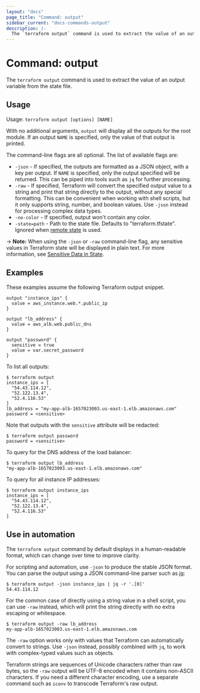 ```yaml
---
layout: "docs"
page_title: "Command: output"
sidebar_current: "docs-commands-output"
description: |-
  The `terraform output` command is used to extract the value of an output variable from the state file.
---
```


# Command: output

The `terraform output` command is used to extract the value of
an output variable from the state file.

## Usage

Usage: `terraform output [options] [NAME]`

With no additional arguments, `output` will display all the outputs for
the root module. If an output `NAME` is specified, only the value of that
output is printed.

The command-line flags are all optional. The list of available flags are:

* `-json` - If specified, the outputs are formatted as a JSON object, with
    a key per output. If `NAME` is specified, only the output specified will be
    returned. This can be piped into tools such as `jq` for further processing.
* `-raw` - If specified, Terraform will convert the specified output value to a
    string and print that string directly to the output, without any special
    formatting. This can be convenient when working with shell scripts, but
    it only supports string, number, and boolean values. Use `-json` instead
    for processing complex data types.
* `-no-color` - If specified, output won't contain any color.
* `-state=path` - Path to the state file. Defaults to "terraform.tfstate".
    Ignored when [remote state](/docs/language/state/remote.html) is used.

-> **Note:** When using the `-json` or `-raw` command-line flag, any sensitive
values in Terraform state will be displayed in plain text. For more information,
see [Sensitive Data in State](/docs/language/state/sensitive-data.html).

## Examples

These examples assume the following Terraform output snippet.

```hcl
output "instance_ips" {
  value = aws_instance.web.*.public_ip
}

output "lb_address" {
  value = aws_alb.web.public_dns
}

output "password" {
  sensitive = true
  value = var.secret_password
}
```

To list all outputs:

```shellsession
$ terraform output
instance_ips = [
  "54.43.114.12",
  "52.122.13.4",
  "52.4.116.53"
]
lb_address = "my-app-alb-1657023003.us-east-1.elb.amazonaws.com"
password = <sensitive>
```

Note that outputs with the `sensitive` attribute will be redacted:

```shellsession
$ terraform output password
password = <sensitive>
```

To query for the DNS address of the load balancer:

```shellsession
$ terraform output lb_address
"my-app-alb-1657023003.us-east-1.elb.amazonaws.com"
```

To query for all instance IP addresses:

```shellsession
$ terraform output instance_ips
instance_ips = [
  "54.43.114.12",
  "52.122.13.4",
  "52.4.116.53"
]
```

## Use in automation

The `terraform output` command by default displays in a human-readable format,
which can change over time to improve clarity.

For scripting and automation, use `-json` to produce the stable JSON format.
You can parse the output using a JSON command-line parser such as
[jq](https://stedolan.github.io/jq/):

```shellsession
$ terraform output -json instance_ips | jq -r '.[0]'
54.43.114.12
```

For the common case of directly using a string value in a shell script, you
can use `-raw` instead, which will print the string directly with no extra
escaping or whitespace.

```shellsession
$ terraform output -raw lb_address
my-app-alb-1657023003.us-east-1.elb.amazonaws.com
```

The `-raw` option works only with values that Terraform can automatically
convert to strings. Use `-json` instead, possibly combined with `jq`, to
work with complex-typed values such as objects.

Terraform strings are sequences of Unicode characters rather than raw bytes,
so the `-raw` output will be UTF-8 encoded when it contains non-ASCII
characters. If you need a different character encoding, use a separate command
such as `iconv` to transcode Terraform's raw output.
